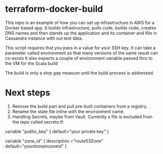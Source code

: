 # terraform-docker-build
This repo is an example of how you can set up infrastructure in AWS for a Docker based app. It builds infrastructure, pulls code, builds code, creates DNS names and then stands up the application and its container and fills in Cassandra instance with out test data.

This script requires that you pass in a value for your SSH key. It can take a parameter called environment so that many versions of the same result can co-exists
It also expects a couple of environment variable passed thru to the VM for the Scala build

The build is only a stop gap measure until the build process is addressed.

Next steps
====
1. Remove the build part and pull pre-built containers from a registry.
2. Rename the state file inline with the environment name.
3. Handling Secrets, maybe from Vault. Currently a file is excluded from the repo called secrets.tf:

variable "public_key"
{
   default="your private key"
}

variable "zone_id" {
  description  ="route53Zone"
  default="yourdomainzoneid"
}

